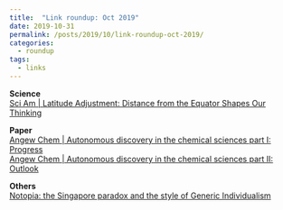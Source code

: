 ```yaml
---
title:  "Link roundup: Oct 2019"
date: 2019-10-31
permalink: /posts/2019/10/link-roundup-oct-2019/
categories: 
  - roundup
tags:
  - links
---
```

  
**Science**  
[Sci Am \| Latitude Adjustment: Distance from the Equator Shapes Our Thinking](https://www.scientificamerican.com/article/latitude-adjustment-distance-from-the-equator-shapes-our-thinking/)  
  
**Paper**  
[Angew Chem \| Autonomous discovery in the chemical sciences part I: Progress](https://onlinelibrary.wiley.com/doi/10.1002/anie.201909987)  
[Angew Chem \| Autonomous discovery in the chemical sciences part II: Outlook](https://onlinelibrary.wiley.com/doi/abs/10.1002/anie.201909989) 
  
**Others**  
[Notopia: the Singapore paradox and the style of Generic Individualism](https://www.architectural-review.com/essays/campaigns/notopia/notopia-the-singapore-paradox-and-the-style-of-generic-individualism/10006923.article)
